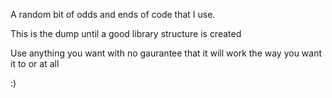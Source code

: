 A random bit of odds and ends of code that I use.

This is the dump until a good library structure is created

Use anything you want with no gaurantee that it will work the way you want it to or at all 

:)
